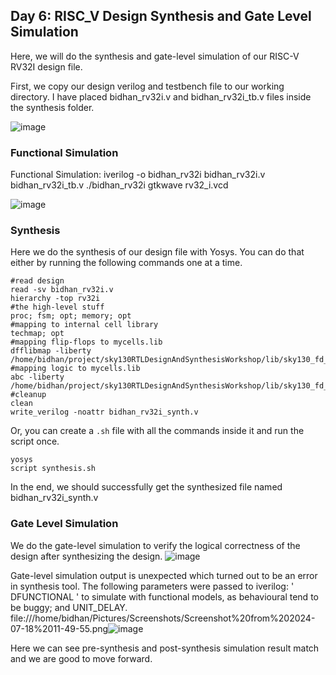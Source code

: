 ## Day 6: RISC_V Design Synthesis and Gate Level Simulation 

Here, we will do the synthesis and gate-level simulation of our RISC-V RV32I design file. 

First, we copy our design verilog and testbench file to our working directory. I have placed bidhan_rv32i.v and bidhan_rv32i_tb.v files inside the synthesis folder.

 ![image](https://github.com/poudelbidhan/VSD-HDP/assets/69006235/43df5a93-e3da-42da-9750-0678c02e5d8d)


 ### Functional Simulation 

 Functional Simulation: 
     iverilog -o bidhan_rv32i bidhan_rv32i.v bidhan_rv32i_tb.v
     ./bidhan_rv32i 
     gtkwave rv32_i.vcd 


 ![image](https://github.com/user-attachments/assets/1f7253fb-52a6-48fe-b864-d9686d6cc3d5)







### Synthesis 

Here we do the synthesis of our design file with Yosys. 
You can do that either by running the following commands one at a time. 

    #read design
    read -sv bidhan_rv32i.v
    hierarchy -top rv32i
    #the high-level stuff
    proc; fsm; opt; memory; opt
    #mapping to internal cell library
    techmap; opt
    #mapping flip-flops to mycells.lib
    dfflibmap -liberty /home/bidhan/project/sky130RTLDesignAndSynthesisWorkshop/lib/sky130_fd_sc_hd__tt_025C_1v80.lib
    #mapping logic to mycells.lib
    abc -liberty /home/bidhan/project/sky130RTLDesignAndSynthesisWorkshop/lib/sky130_fd_sc_hd__tt_025C_1v80.lib
    #cleanup
    clean
    write_verilog -noattr bidhan_rv32i_synth.v


Or, you can create a ``` .sh ``` file with all the commands inside it and run the script once. 

    yosys
    script synthesis.sh

  In the end, we should successfully get the synthesized file named bidhan_rv32i_synth.v
  

### Gate Level Simulation 

 We do the gate-level simulation to verify the logical correctness of the design after synthesizing the design. 
![image](https://github.com/user-attachments/assets/2e4f130e-2a5f-4b43-9def-eea35d3d7d26)


Gate-level simulation output is unexpected which turned out to be an error in synthesis tool. 
The following parameters were passed to iverilog: ' DFUNCTIONAL ' to simulate with functional models, as behavioural tend to be buggy; and UNIT_DELAY.
file:///home/bidhan/Pictures/Screenshots/Screenshot%20from%202024-07-18%2011-49-55.png![image](https://github.com/user-attachments/assets/e6877c3a-e676-448d-abc5-5bcd88627764)


Here we can see pre-synthesis and post-synthesis simulation result match and we are good to move forward.

 

  
